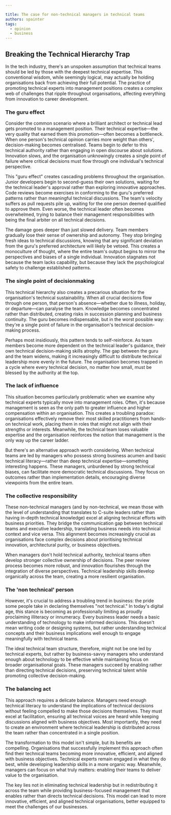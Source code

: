 ```yaml
---

title: The case for non-technical managers in technical teams
authors: spainter
tags:
  - opinion
  - business
---
```


## Breaking the Technical Hierarchy Trap

In the tech industry, there's an unspoken assumption that technical teams should be led by those with the deepest technical expertise. This conventional wisdom, while seemingly logical, may actually be holding organisations back from achieving their full potential. The practice of promoting technical experts into management positions creates a complex web of challenges that ripple throughout organisations, affecting everything from innovation to career development.
<!-- truncate -->
### The guru effect

Consider the common scenario where a brilliant architect or technical lead gets promoted to a management position. Their technical expertise—the very quality that earned them this promotion—often becomes a bottleneck. When one person's technical opinion carries more weight than others', decision-making becomes centralised. Teams begin to defer to this technical authority rather than engaging in open discourse about solutions. Innovation slows, and the organisation unknowingly creates a single point of failure where critical decisions must flow through one individual's technical perspective.

This "guru effect" creates cascading problems throughout the organisation. Junior developers begin to second-guess their own solutions, waiting for the technical leader's approval rather than exploring innovative approaches. Code reviews become exercises in conforming to the guru's preferred patterns rather than meaningful technical discussions. The team's velocity suffers as pull requests pile up, waiting for the one person deemed qualified to approve them. Even worse, the technical leader often becomes overwhelmed, trying to balance their management responsibilities with being the final arbiter on all technical decisions.

The damage goes deeper than just slowed delivery. Team members gradually lose their sense of ownership and autonomy. They stop bringing fresh ideas to technical discussions, knowing that any significant deviation from the guru's preferred architecture will likely be vetoed. This creates a monoculture of thought, where the entire team's output begins to mirror the perspectives and biases of a single individual. Innovation stagnates not because the team lacks capability, but because they lack the psychological safety to challenge established patterns.

### The single point of decisionmaking

This technical hierarchy also creates a precarious situation for the organisation's technical sustainability. When all crucial decisions flow through one person, that person's absence—whether due to illness, holiday, or departure—can paralyse the team. Knowledge becomes concentrated rather than distributed, creating risks in succession planning and business continuity. The guru becomes indispensable, but in the worst possible way: they're a single point of failure in the organisation's technical decision-making process.

Perhaps most insidiously, this pattern tends to self-reinforce. As team members become more dependent on the technical leader's guidance, their own technical decision-making skills atrophy. The gap between the guru and the team widens, making it increasingly difficult to distribute technical leadership more evenly in the future. The organisation becomes trapped in a cycle where every technical decision, no matter how small, must be blessed by the authority at the top.

### The lack of influence

This situation becomes particularly problematic when we examine why technical experts typically move into management roles. Often, it's because management is seen as the only path to greater influence and higher compensation within an organisation. This creates a troubling paradox: organisations effectively remove their most skilled practitioners from hands-on technical work, placing them in roles that might not align with their strengths or interests. Meanwhile, the technical team loses valuable expertise and the organisation reinforces the notion that management is the only way up the career ladder.

But there's an alternative approach worth considering. When technical teams are led by managers who possess strong business acumen and basic technical literacy—rather than deep technical expertise—something interesting happens. These managers, unburdened by strong technical biases, can facilitate more democratic technical discussions. They focus on outcomes rather than implementation details, encouraging diverse viewpoints from the entire team.

### The collective responsibility

These non-technical managers (and by non-technical, we mean those with the level of understanding that translates to C-suite leaders rather than having in-depth technical knowledge) excel at aligning technical efforts with business priorities. They bridge the communication gap between technical teams and executive leadership, translating business needs into technical context and vice versa. This alignment becomes increasingly crucial as organisations face complex decisions about prioritising technical innovation, architectural purity, or business objectives.

When managers don't hold technical authority, technical teams often develop stronger collective ownership of decisions. The peer review process becomes more robust, and innovation flourishes through the integration of diverse perspectives. Technical leadership skills develop organically across the team, creating a more resilient organisation.

### The 'non technical' person

However, it's crucial to address a troubling trend in business: the pride some people take in declaring themselves "not technical." In today's digital age, this stance is becoming as professionally limiting as proudly proclaiming illiteracy or innumeracy. Every business leader needs a basic understanding of technology to make informed decisions. This doesn't mean writing code or designing systems, but rather understanding technical concepts and their business implications well enough to engage meaningfully with technical teams.

The ideal technical team structure, therefore, might not be one led by technical experts, but rather by business-savvy managers who understand enough about technology to be effective while maintaining focus on broader organisational goals. These managers succeed by enabling rather than directing technical decisions, preserving technical talent while promoting collective decision-making.

### The balancing act

This approach requires a delicate balance. Managers need enough technical literacy to understand the implications of technical decisions without feeling compelled to make those decisions themselves. They must excel at facilitation, ensuring all technical voices are heard while keeping discussions aligned with business objectives. Most importantly, they need to create an environment where technical leadership is distributed across the team rather than concentrated in a single position.

The transformation to this model isn't simple, but its benefits are compelling. Organisations that successfully implement this approach often find their technical teams becoming more innovative, efficient, and aligned with business objectives. Technical experts remain engaged in what they do best, while developing leadership skills in a more organic way. Meanwhile, managers can focus on what truly matters: enabling their teams to deliver value to the organisation.

The key lies not in eliminating technical leadership but in redistributing it across the team while providing business-focused management that enables rather than directs technical decisions. This model can lead to more innovative, efficient, and aligned technical organisations, better equipped to meet the challenges of our businesses.
